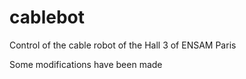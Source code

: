 # cablebot
Control of the cable robot of the Hall 3 of ENSAM Paris


Some modifications have been made

